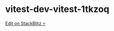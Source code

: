 # vitest-dev-vitest-1tkzoq

[Edit on StackBlitz ⚡️](https://stackblitz.com/edit/vitest-dev-vitest-1tkzoq)